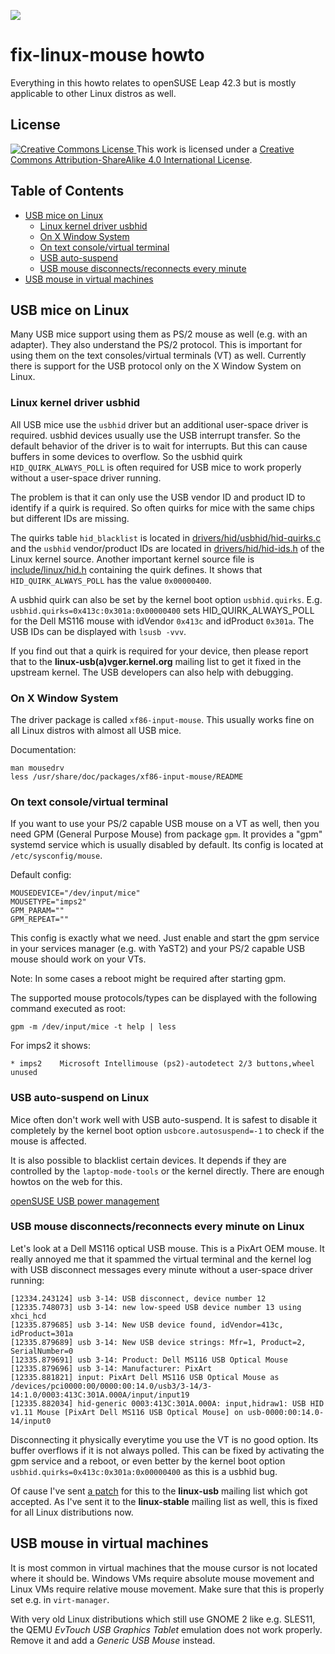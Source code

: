 ![](https://raw.githubusercontent.com/sriemer/fix-linux-mouse/master/mouse-hammer.jpg)

# fix-linux-mouse howto

Everything in this howto relates to openSUSE Leap 42.3 but is mostly applicable
to other Linux distros as well.

## License

<a rel="license" href="http://creativecommons.org/licenses/by-sa/4.0/">
  <img alt="Creative Commons License" style="border-width:0" src="https://i.creativecommons.org/l/by-sa/4.0/88x31.png" />
</a> This work is licensed under a <a rel="license" href="http://creativecommons.org/licenses/by-sa/4.0/">
Creative Commons Attribution-ShareAlike 4.0 International License</a>.

## Table of Contents

   * [USB mice on Linux](#usb-mice-on-linux)
      * [Linux kernel driver usbhid](#linux-kernel-driver-usbhid)
      * [On X Window System](#on-x-window-system)
      * [On text console/virtual terminal](#on-text-consolevirtual-terminal)
      * [USB auto-suspend](#usb-auto-suspend-on-linux)
      * [USB mouse disconnects/reconnects every minute](#usb-mouse-disconnectsreconnects-every-minute-on-linux)
   * [USB mouse in virtual machines](#usb-mouse-in-virtual-machines)

## USB mice on Linux

Many USB mice support using them as PS/2 mouse as well (e.g. with an adapter).
They also understand the PS/2 protocol. This is important for using them on
the text consoles/virtual terminals (VT) as well. Currently there is support
for the USB protocol only on the X Window System on Linux.

### Linux kernel driver usbhid

All USB mice use the `usbhid` driver but an additional user-space driver is
required. usbhid devices usually use the USB interrupt transfer. So the default
behavior of the driver is to wait for interrupts. But this can cause buffers in
some devices to overflow. So the usbhid quirk `HID_QUIRK_ALWAYS_POLL` is often
required for USB mice to work properly without a user-space driver running.

The problem is that it can only use the USB vendor ID and product ID to identify
if a quirk is required. So often quirks for mice with the same chips but
different IDs are missing.

The quirks table `hid_blacklist` is located in
[drivers/hid/usbhid/hid-quirks.c](http://elixir.free-electrons.com/linux/v4.15/source/drivers/hid/usbhid/hid-quirks.c#L28)
and the `usbhid` vendor/product IDs are located in
[drivers/hid/hid-ids.h](http://elixir.free-electrons.com/linux/v4.15/source/drivers/hid/hid-ids.h#L20)
of the Linux kernel source. Another important kernel source file is
[include/linux/hid.h](http://elixir.free-electrons.com/linux/v4.15/source/include/linux/hid.h#L331)
containing the quirk defines. It shows that `HID_QUIRK_ALWAYS_POLL` has the
value `0x00000400`.

A usbhid quirk can also be set by the kernel boot option `usbhid.quirks`.
E.g. `usbhid.quirks=0x413c:0x301a:0x00000400` sets HID_QUIRK_ALWAYS_POLL
for the Dell MS116 mouse with idVendor `0x413c` and idProduct `0x301a`.
The USB IDs can be displayed with `lsusb -vvv`.

If you find out that a quirk is required for your device, then please report
that to the **linux-usb(a)vger.kernel.org** mailing list to get it fixed in the
upstream kernel. The USB developers can also help with debugging.

### On X Window System

The driver package is called `xf86-input-mouse`. This usually works fine on all
Linux distros with almost all USB mice.

Documentation:

```
man mousedrv
less /usr/share/doc/packages/xf86-input-mouse/README
```

### On text console/virtual terminal

If you want to use your PS/2 capable USB mouse on a VT as well, then you need
GPM (General Purpose Mouse) from package `gpm`. It provides a "gpm" systemd
service which is usually disabled by default. Its config is located at
`/etc/sysconfig/mouse`.

Default config:
```
MOUSEDEVICE="/dev/input/mice"
MOUSETYPE="imps2"
GPM_PARAM=""
GPM_REPEAT=""
```

This config is exactly what we need. Just enable and start the gpm service in
your services manager (e.g. with YaST2) and your PS/2 capable USB mouse should
work on your VTs.

Note: In some cases a reboot might be required after starting gpm.

The supported mouse protocols/types can be displayed with the following command
executed as root:
```
gpm -m /dev/input/mice -t help | less
```

For imps2 it shows:
```
* imps2    Microsoft Intellimouse (ps2)-autodetect 2/3 buttons,wheel unused
```

### USB auto-suspend on Linux

Mice often don't work well with USB auto-suspend. It is safest to disable it
completely by the kernel boot option `usbcore.autosuspend=-1` to check if the
mouse is affected.

It is also possible to blacklist certain devices. It depends if they are
controlled by the `laptop-mode-tools` or the kernel directly. There are enough
howtos on the web for this.

[openSUSE USB power management](https://en.opensuse.org/Powersaving#USB_power_management)

### USB mouse disconnects/reconnects every minute on Linux

Let's look at a Dell MS116 optical USB mouse. This is a PixArt OEM mouse. It
really annoyed me that it spammed the virtual terminal and the kernel log with
USB disconnect messages every minute without a user-space driver running:
```
[12334.243124] usb 3-14: USB disconnect, device number 12
[12335.748073] usb 3-14: new low-speed USB device number 13 using xhci_hcd
[12335.879685] usb 3-14: New USB device found, idVendor=413c, idProduct=301a
[12335.879689] usb 3-14: New USB device strings: Mfr=1, Product=2, SerialNumber=0
[12335.879691] usb 3-14: Product: Dell MS116 USB Optical Mouse
[12335.879696] usb 3-14: Manufacturer: PixArt
[12335.881821] input: PixArt Dell MS116 USB Optical Mouse as /devices/pci0000:00/0000:00:14.0/usb3/3-14/3-14:1.0/0003:413C:301A.000A/input/input19
[12335.882034] hid-generic 0003:413C:301A.000A: input,hidraw1: USB HID v1.11 Mouse [PixArt Dell MS116 USB Optical Mouse] on usb-0000:00:14.0-14/input0
```
Disconnecting it physically everytime you use the VT is no good option. Its
buffer overflows if it is not always polled. This can be fixed by activating the
gpm service and a reboot, or even better by the kernel boot option
`usbhid.quirks=0x413c:0x301a:0x00000400` as this is a usbhid bug.

Of cause I've sent [a patch](http://marc.info/?l=linux-usb&m=149675002229952&w=2)
for this to the **linux-usb** mailing list which got accepted. As I've sent it
to the **linux-stable** mailing list as well, this is fixed for all Linux
distributions now.

## USB mouse in virtual machines

It is most common in virtual machines that the mouse cursor is not located where
it should be. Windows VMs require absolute mouse movement and Linux VMs require
relative mouse movement. Make sure that this is properly set e.g. in `virt-manager`.

With very old Linux distributions which still use GNOME 2 like e.g. SLES11, the
QEMU _EvTouch USB Graphics Tablet_ emulation does not work properly. Remove it
and add a _Generic USB Mouse_ instead.

